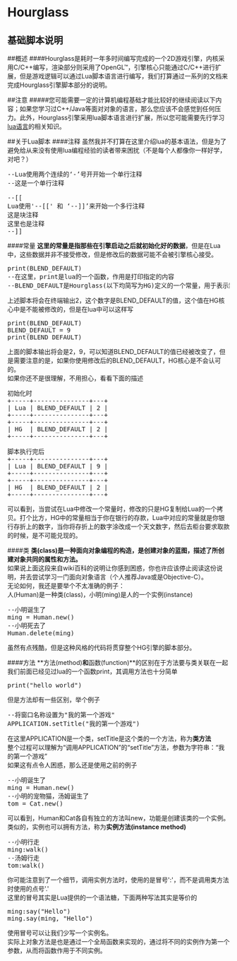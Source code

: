 Hourglass
===

基础脚本说明
---

##概述
####Hourglass是耗时一年多时间编写完成的一个2D游戏引擎，内核采用C/C++编写，渲染部分则采用了OpenGL&trade;，引擎核心只能通过C/C++进行扩展，但是游戏逻辑可以通过Lua脚本语言进行编写，我们打算通过一系列的文档来完成Hourglass引擎脚本部分的说明。

##注意
#####您可能需要一定的计算机编程基础才能比较好的继续阅读以下内容；如果您学习过C++/Java等面对对象的语言，那么您应该不会感觉到任何压力。此外，Hourglass引擎采用lua脚本语言进行扩展，所以您可能需要先行学习[lua语言](http://www.lua.org/)的相关知识。
  
##关于Lua脚本
####注释
虽然我并不打算在这里介绍lua的基本语法，但是为了避免给从来没有使用lua编程经验的读者带来困扰（不是每个人都像你一样好学，对吧？）  
<pre>
--Lua使用两个连续的‘-’号开开始一个单行注释
--这是一个单行注释
  
--[[  
Lua使用'--[[' 和 ‘--]]’来开始一个多行注释  
这是块注释  
这里也是注释
--]]  
</pre>

####常量
**这里的常量是指那些在引擎启动之后就初始化好的数据**，但是在Lua中，这些数据并非不接受修改，但是修改后的数据可能不会被引擎核心接受。
<pre>
print(BLEND_DEFAULT)
--在这里，print是lua的一个函数，作用是打印指定的内容
--BLEND_DEFAULT是Hourglass(以下均简写为HG)定义的一个常量，用于表示默认的混合模式
</pre>
上述脚本将会在终端输出2，这个数字是BLEND_DEFAULT的值，这个值在HG核心中是不能被修改的，但是在lua中可以这样写  
<pre>
print(BLEND_DEFAULT)
BLEND_DEFAULT = 9
print(BLEND_DEFAULT)
</pre>
上面的脚本输出将会是2，9，可以知道BLEND_DEFAULT的值已经被改变了，但是需要注意的是，如果你使用修改后的BLEND_DEFAULT，HG核心是不会认可的。  
如果你还不是很理解，不用担心，看看下面的描述
<pre>
初始化时
+-----+---------------+---+
| Lua | BLEND_DEFAULT | 2 |
+-----+---------------+---+
+-----+---------------+---+
| HG  | BLEND_DEFAULT | 2 |
+-----+---------------+---+

脚本执行完后
+-----+---------------+---+
| Lua | BLEND_DEFAULT | 9 |
+-----+---------------+---+
+-----+---------------+---+
| HG  | BLEND_DEFAULT | 2 |
+-----+---------------+---+
</pre>
可以看到，当尝试在Lua中修改一个常量时，修改的只是HG复制给Lua的一个拷贝。打个比方，HG中的常量相当于你在银行的存款，Lua中对应的常量就是你银行存折上的数字，当你将存折上的数字涂改成一个天文数字，然后去柜台要求取款的时候，是不可能兑现的。

####类
**类(class)是一种面向对象编程的构造，是创建对象的蓝图，描述了所创建对象共同的属性和方法。**  
如果说上面这段来自wiki百科的说明让你感到困惑，你也许应该停止阅读这份说明，并去尝试学习一门面向对象语言（个人推荐Java或是Objective-C）。   
无论如何，我还是要举个不太准确的例子：  
人(Human)是一种类(class)，小明(ming)是人的一个实例(instance)
<pre>
--小明诞生了
ming = Human.new()
--小明死去了
Human.delete(ming)
</pre>
虽然有点残酷，但是这种风格的代码将贯穿整个HG引擎的脚本部分。

####方法
**方法(method)**和**函数(function)**的区别在于方法要与类关联在一起  
我们前面已经见过lua的一个函数print，其调用方法也十分简单
<pre>
print("hello world")
</pre>
但是方法却有一些区别，举个例子
<pre>
--将窗口名称设置为"我的第一个游戏"
APPLICATION.setTitle("我的第一个游戏")
</pre>
在这里APPLICATION是一个类，setTitle是这个类的一个方法，称为**类方法**  
整个过程可以理解为“调用APPLICATION”的“setTitle”方法，参数为字符串：“我的第一个游戏”  
如果这有点令人困惑，那么还是使用之前的例子  
<pre>
--小明诞生了
ming = Human.new()
--小明的宠物猫，汤姆诞生了
tom = Cat.new()
</pre>
可以看到，Human和Cat各自有独立的方法叫new，功能是创建该类的一个实例。  
类似的，实例也可以拥有方法，称为**实例方法(instance method)**  
<pre>
--小明行走
ming:walk()
--汤姆行走
tom:walk()
</pre>
你可能注意到了一个细节，调用实例方法时，使用的是冒号':'，而不是调用类方法时使用的点号'.'  
这里的冒号其实是Lua提供的一个语法糖，下面两种写法其实是等价的  
<pre>
ming:say("Hello")
ming.say(ming, "Hello")
</pre>
使用冒号可以让我们少写一个实例名。  
实际上对象方法是也是通过一个全局函数来实现的，通过将不同的实例作为第一个参数，从而将函数作用于不同实例。
